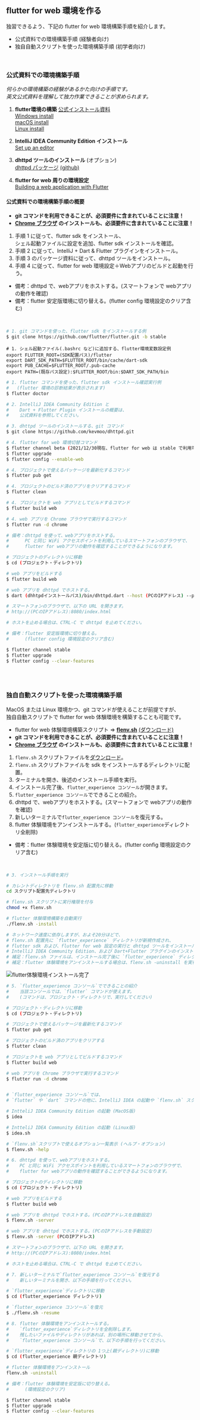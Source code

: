 ## flutter for web 環境を作る
独習できるよう、下記の flutter for web 環境構築手順を紹介します。  

- 公式資料での環境構築手順 (経験者向け)
- 独自自動スクリプトを使った環境構築手順 (初学者向け)

<br/>

### 公式資料での環境構築手順
*何らかの環境構築の経験があるかた向けの手順です。*  
*英文公式資料を理解して独力作業できることが求められます。*

1. **flutter環境の構築** [公式インストール資料](https://flutter.dev/docs/get-started/install)  
[Windows install](https://flutter.dev/docs/get-started/install/windows)  
[macOS install](https://flutter.dev/docs/get-started/install/macos)  
[Linux install](https://flutter.dev/docs/get-started/install/linux)  

1. **IntelliJ IDEA Community Edition インストール**  
[Set up an editor](https://flutter.dev/docs/get-started/editor?tab=androidstudio)

1. **dhttpd ツールのインストール** (オプション)  
[dhttpd パッケージ](https://pub.dev/packages/dhttpd) [(github)](https://github.com/kevmoo/dhttpd)

1. **flutter for web 周りの環境設定**  
[Building a web application with Flutter](https://flutter.dev/docs/get-started/web)

#### 公式資料での環境構築手順の概要
- **git コマンドを利用できることが、必須要件に含まれていることに注意！**
- **[Chrome ブラウザ](https://www.google.co.jp/chrome/) のインストールも、必須要件に含まれていることに注意！**

1. 手順 1 に従って、flutter sdk をインストール、  
シェル起動ファイルに設定を追加、flutter sdk インストールを確認。
2. 手順 2 に従って、IntelliJ + Dart & Flutter プラグインをインストール。
3. 手順 3 のパッケージ資料に従って、dhttpd ツールをインストール。
4. 手順 4 に従って、flutter for web 環境設定＋Webアプリのビルドと起動を行う。

- 備考：dhttpd で、webアプリをホストする。(スマートフォンで webアプリの動作を確認)
- 備考：flutter 安定版環境に切り替える。(flutter config 環境設定のクリア含む)

<br/>

```bash
# 1. git コマンドを使った、flutter sdk をインストールする例
$ git clone https://github.com/flutter/flutter.git -b stable
```

```file
# 1. シェル起動ファイル(.bashrc など)に追加する、flutter環境変数設定例
export FLUTTER_ROOT=(SDK配置パス)/flutter
export DART_SDK_PATH=$FLUTTER_ROOT/bin/cache/dart-sdk
export PUB_CACHE=$FLUTTER_ROOT/.pub-cache
export PATH=(既存パス設定):$FLUTTER_ROOT/bin:$DART_SDK_PATH/bin
```

```bash
# 1. flutter コマンドを使った、flutter sdk インストール確認実行例
#   (flutter 環境の診断結果が表示されます)
$ flutter doctor
```

```bash
# 2. IntelliJ IDEA Community Edition と
#    Dart + Flutter Plugin インストールの概要は、
#    公式資料を参照してください。
```

```bash
# 3. dhttpd ツールのインストールする、git コマンド
$ git clone https://github.com/kevmoo/dhttpd.git
```

```bash
# 4. flutter for web 環境切替コマンド
$ flutter channel beta (2021/12/30現在、flutter for web は stable で利用可能となったので、この行の指定は不要です。)
$ flutter upgrade
$ flutter config --enable-web

# 4. プロジェクトで使えるパッケージを最新化するコマンド
$ flutter pub get

# 4. プロジェクトのビルド済のアプリをクリアするコマンド
$ flutter clean

# 4. プロジェクトを web アプリとしてビルドするコマンド
$ flutter build web

# 4. web アプリを Chrome ブラウザで実行するコマンド
$ flutter run -d chrome
```

```bash
# 備考：dhttpd を使って、webアプリをホストする。
# 　　　PC と同じ WiFi アクセスポイントを利用しているスマートフォンのブラウザで、
# 　　　flutter for webアプリの動作を確認することができるようになります。

# プロジェクトのディレクトリに移動
$ cd (プロジェクト・ディレクトリ)

# web アプリをビルドする
$ flutter build web

# web アプリを dhttpd でホストする。
$ dart (dhhtpdインストールパス)/bin/dhttpd.dart --host (PCのIPアドレス) --port 8080 --path build/web

# スマートフォンのブラウザで、以下の URL を開きます。
# http://(PCのIPアドレス):8080/index.html

# ホストを止める場合は、CTRL-C で dhttpd を止めてください。
```

```bash
# 備考：flutter 安定版環境に切り替える。
# 　　　(flutter config 環境設定のクリア含む)

$ flutter channel stable
$ flutter upgrade
$ flutter config --clear-features
```

<br/>
<br/>

### 独自自動スクリプトを使った環境構築手順
MacOS または Linux 環境かつ、git コマンドが使えることが前提ですが、  
独自自動スクリプトで flutter for web 体験環境を構築することも可能です。
- flutter for web 体験環境構築スクリプト ⇒ [**flenv.sh**](https://github.com/cch-robo/DevFest-Kyoto-2020/blob/master/scripts/flenv.sh) [(ダウンロード)](./scripts/flenv.sh) 
- **git コマンドを利用できることが、必須要件に含まれていることに注意！**
- **[Chrome ブラウザ](https://www.google.co.jp/chrome/) のインストールも、必須要件に含まれていることに注意！**

1. `flenv.sh` スクリプトファイルを[ダウンロード](./scripts/flenv.sh)。
2. `flenv.sh` スクリプトファイルを sdk をインストールするディレクトリに配置。
3. ターミナルを開き、後述のインストール手順を実行。
4. インストール完了後、`flutter_experience コンソール`が開きます。
5. `flutter_experience コンソール`でできることの紹介。
6. dhttpd で、webアプリをホストする。(スマートフォンで webアプリの動作を確認)
7. 新しいターミナルで`flutter_experience コンソール`を復元する。
8. flutter 体験環境をアンインストールする。(`flutter_experience`ディレクトリ全削除)

- 備考：flutter 体験環境を安定版に切り替える。(flutter config 環境設定のクリア含む)

<br/>

```bash
# 3. インストール手順を実行

# カレントディレクトリを flenv.sh 配置先に移動
cd スクリプト配置先ディレクトリ

# flenv.sh スクリプトに実行権限を付与
chmod +x flenv.sh

# flutter 体験環境構築を自動実行
./flenv.sh -install

# ネットワーク速度に依存しますが、およそ20分ほどで、
# flenv.sh 配置先に `flutter_experience` ディレクトリが新規作成され、
# flutter sdk および、flutter for web 設定の実行と dhttpd ツールをインストール、
# IntelliJ IDEA Community Edition、および Dart+Flutter プラグインのインストールが完了します。
# 補足：flenv.sh ファイルは、インストール完了後に `flutter_experience` ディレクトリに移動しています。
# 補足：flutter 体験環境をアンインストールする場合は、flenv.sh -uninstall を実行してください。
```

![flutter体験環境インストール完了](./images/flenv_flutter_sdk_installed.png)

```bash
# 5. `flutter_experience コンソール`でできることの紹介
#    当該コンソールでは、`flutter` コマンドが使えます。
#    (コマンドは、プロジェクト・ディレクトリで、実行してください)

# プロジェクト・ディレクトリに移動
$ cd (プロジェクト・ディレクトリ)

# プロジェクトで使えるパッケージを最新化するコマンド
$ flutter pub get

# プロジェクトのビルド済のアプリをクリアする
$ flutter clean

# プロジェクトを web アプリとしてビルドするコマンド
$ flutter build web

# web アプリを Chrome ブラウザで実行するコマンド
$ flutter run -d chrome


# `flutter_experience コンソール`では、
# `flutter` や `dart` コマンドの他に、IntelliJ IDEA の起動や `flenv.sh` スクリプトも使えます。

# IntteliJ IDEA Community Edition の起動 (MacOS版)
$ idea

# IntteliJ IDEA Community Edition の起動 (Linux版)
$ idea.sh

# `flenv.sh`スクリプトで使えるオプション一覧表示 (ヘルプ・オプション)
$ flenv.sh -help 
```

```bash
# 6. dhttpd を使って、webアプリをホストする。
#    PC と同じ WiFi アクセスポイントを利用しているスマートフォンのブラウザで、
#    flutter for webアプリの動作を確認することができるようになります。

# プロジェクトのディレクトリに移動
$ cd (プロジェクト・ディレクトリ)

# web アプリをビルドする
$ flutter build web

# web アプリを dhttpd でホストする。(PCのIPアドレスを自動設定)
$ flenv.sh -server

# web アプリを dhttpd でホストする。(PCのIPアドレスを手動設定)
$ flenv.sh -server (PCのIPアドレス)

# スマートフォンのブラウザで、以下の URL を開きます。
# http://(PCのIPアドレス):8080/index.html

# ホストを止める場合は、CTRL-C で dhttpd を止めてください。
```

```bash
# 7. 新しいターミナルで`flutter_experience コンソール`を復元する
#    新しいターミナルを開き、以下の手順を行ってください。

# `flutter_experience`ディレクトリに移動
$ cd (flutter_experience ディレクトリ)

# `flutter_experience コンソール`を復元
$ ./flenv.sh -resume
```

```bash
# 8. flutter 体験環境をアンインストールする。
#    `flutter_experience`ディレクトリを全削除します。
#    残したいファイルやディレクトリがあれば、別の場所に移動させてから、
#    `flutter_experience コンソール`で、以下の手順を行ってください。

# `flutter_experience`ディレクトリの 1つ上(親ディレクトリ)に移動
$ cd (flutter_experience 親ディレクトリ)

# flutter 体験環境をアンインストール
flenv.sh -uninstall
```

```bash
# 備考：flutter 体験環境を安定版に切り替える。
# 　　　(環境設定のクリア)

$ flutter channel stable
$ flutter upgrade
$ flutter config --clear-features
```
